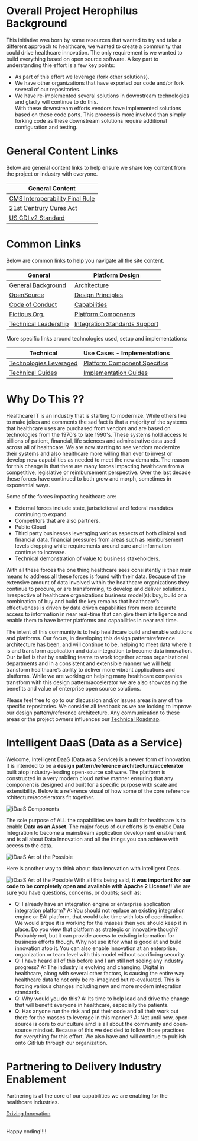 
[comment]: <> (![iDaaS Word Art]&#40;images/iDAAS-Web-WordCloud.png&#41;)

# Overall Project Herophilus Background
This initiative was born by some resources that wanted to try and take a different approach to healthcare, we wanted to create
a community that could drive healthcare innovation. The only requirement is we wanted to build everything based on open
source software. A key part to understanding thie effort is a few key points:
- As part of this effort we leverage (fork other solutions).
- We have other organizations that have exported our code and/or fork several of our repositories. 
- We have re-implemented several solutions in downstream technologies and gladly will continue to do this.  
With these downstream efforts vendors have implemented solutions based on these code ports. This process is more involved 
than simply forking code as these downstream solutions require additional configuration and testing.


# General Content Links
Below are general content links to help ensure we share key content from the project or industry with everyone.

| General Content|
| -------------|
| <a href="https://github.com/Project-Herophilus/Project-Herophilus/blob/main/NationalStds/FederalStandards/CMS-Interoperability%20and%20Data%20Access%20Final%20Rule.pdf" target="_blank">CMS Interoperability Final Rule</a>|
| <a href="https://github.com/Project-Herophilus/Project-Herophilus/blob/main/NationalStds/FederalStandards/ONC_Cures_Act_Final_Rule_03092020.pdf" target="_blank">21st Centrury Cures Act</a>|
| <a href="https://github.com/Project-Herophilus/Project-Herophilus/blob/main/NationalStds/FederalStandards/USCDI-Version-2-July-2021-Final.pdf" target="_blank">US CDI v2 Standard</a>|

# Common Links
Below are common links to help you navigate all the site content.

| General|Platform Design |
| -------------|----------|
|[General Background](./docs/General/Background.md)|[Architecture](docs/Design/Architecture.md)|
|[OpenSource](docs/General/OpenSource.md)|[Design Principles](docs/Design/DesignPrinciples.md)|
|[Code of Conduct](docs/General/CodeOfConduct.md)|[Capabilities](docs/Design/Capabilities.md)|
|[Fictious Org.](docs/General/FictitiousOrg.md)|[Platform Components](docs/Design/PlatformComponents.md)|
|[Technical Leadership](docs/General/TechnicalLeadership.md)|[Integration Standards Support](docs/Design/IntegrationStandardsSupported.md)|

More specific links around technologies used, setup and implementations:

| Technical |Use Cases - Implementations |
| -------------|----------|
|[Technologies Leveraged](docs/Technical/Technologies.md)|[Platform Component Specifics](docs/UseCases/PlatformComponents-Specific.md)|
|[Technical Guides](docs/Technical/intro.md)|[Implementation Guides](docs/ImplementationGuides/intro.md)|

# Why Do This ??
Healthcare IT is an industry that is starting to modernize. While others like to make jokes and comments the sad 
fact is that a majority of the systems that healthcare uses are purchased from vendors and are based on technologies from the 1970's to late 1990's.
These systems hold access to billions of patient, financial, life sciences and adminstrative data used across all of healthcare.
We are now starting to see vendors modernize their systems and also healthcare more willing than ever to invest or develop new
capabilities as needed to meet the new demands. The reason for this change is that there are many forces impacting healthcare from a competitive, legislative or reimbursement perspective. Over the last decade these 
forces have continued to both grow and morph, sometimes in exponential ways. 

Some of the forces impacting healthcare are:
- External forces include state, jurisdictional and federal mandates continuing to expand.
- Competitors that are also partners.
- Public Cloud
- Third party businesses leveraging various aspects of both clinical and financial data, financial 
pressures from areas such as reimbursement levels dropping while requirements around care and information continue 
to increase.
- Technical demonstration of value to business stakeholders.

With all these forces the one thing healthcare sees consistently is  their main means to address all these forces is 
found with their data. Because of the extensive amount of data involved within the healthcare organizations they 
continue to procure, or are transforming, to develop and deliver solutions. Irrespective of healthcare organizations 
business model(s): buy, build or a combination of buy and build the key remains that healthcare’s effectiveness is 
driven by data driven capabilities from more accurate access to information in near real-time that can give them 
intelligence and enable them to have better platforms and capabilities in near real time.

The intent of this community is to help healthcare build and enable solutions and platforms. Our focus, in 
developing this design pattern/reference architecture has been, and will continue to be, helping to meet data 
where it is and transform application and data integration to become data innovation. 
Our belief is that by enabling teams to work together across organizational departments and in a consistent 
and extensible manner we will help transform healthcare’s ability to deliver more vibrant applications 
and platforms. While we are working on helping many healthcare companies transform with this design 
pattern/accelerator we are also showcasing the benefits and value of enterprise open source solutions.

Please feel free to go to our discussion
and/or issues areas in any of the specific repositories. We consider all feedback as we are looking to improve our design 
pattern/reference architecture. Any communication to these areas or the project owners influences our 
[Technical Roadmap](docs/Roadmap/index.md).

# Intelligent DaaS (Data as a Service)
Welcome, Intelligent DaaS (Data as a Service) is a newer form of innovation. It is intended to be a <b> design 
pattern/reference architecture/accelerator </b> built atop industry-leading open-source software. The platform is 
constructed in a very modern cloud native manner ensuring that any component is designed and built for a specific 
purpose with scale and extensibility. Below is a reference visual of how some of the core reference rchitecture/accelerators 
fit together. 

![iDaaS Components](images/iDaaS-Components.png)

The sole purpose of ALL the capabilities we have built for healthcare is to enable <b> Data as an Asset</b>. 
The major focus of our efforts is to enable Data Integration to become a mainstream application development enablement
and is all about Data Innovation and all the things you can achieve with access to the data.

![iDaaS Art of the Possible](images/iDAASPlatform-iDaaSDataFlow-Detailed.png)

Here is another way to think about data innovation with intelligent Daas.

![iDaaS Art of the Possible](images/iDAASPlatform-Visuals-iDAASDataTier-4Rs.png)
With all this being said, <b>it was important for our code to be completely open and available with Apache 2 License!!</b>
We are sure you have questions, concerns, or doubts; such as:

* Q: I already have an integration engine or enterprise application integration platform? 
  A: You should not replace an existing integration engine or EAI platform, that would take time with lots of coordination. We would argue it is working for the 
  masses then you should keep it in place. Do you view that platform as strategic or innovative though? Probably not, but 
  it can provide access to existing information for business efforts though. Why not use it for what is good at and build 
  innovation atop it. You can also enable innovation at an enterprise, organization or team level with this model without 
  sacrificing security.
* Q: I have heard all of this before and I am still not seeing any industry progress? A: The industry is evolving and changing. 
  Digital in healthcare, along with several other factors, is causing the entire way healthcare data to not only be 
  re-imagined but re-evaluated. This is forcing various changes including
  new and more modern integration standards.
* Q: Why would you do this? A: Its time to help lead and drive the change that will benefit everyone in healthcare, especially the patients.
* Q: Has anyone run the risk and put their code and all their work out there for the masses to leverage in this manner? A: Not until now, open-source is core to our culture amd is all about the community and open-source mindset. Because of this we decided to follow those practices for everything for this effort. We also have and will continue to publish onto GitHub through our organization.

# Partnering to Delivery Industry Enablement
Partnering is at the core of our capabilities we are enabling for the healthcare industries.

[Driving Innovation](docs/Technical/Implementation.md)


<br/>
Happy coding!!!!
